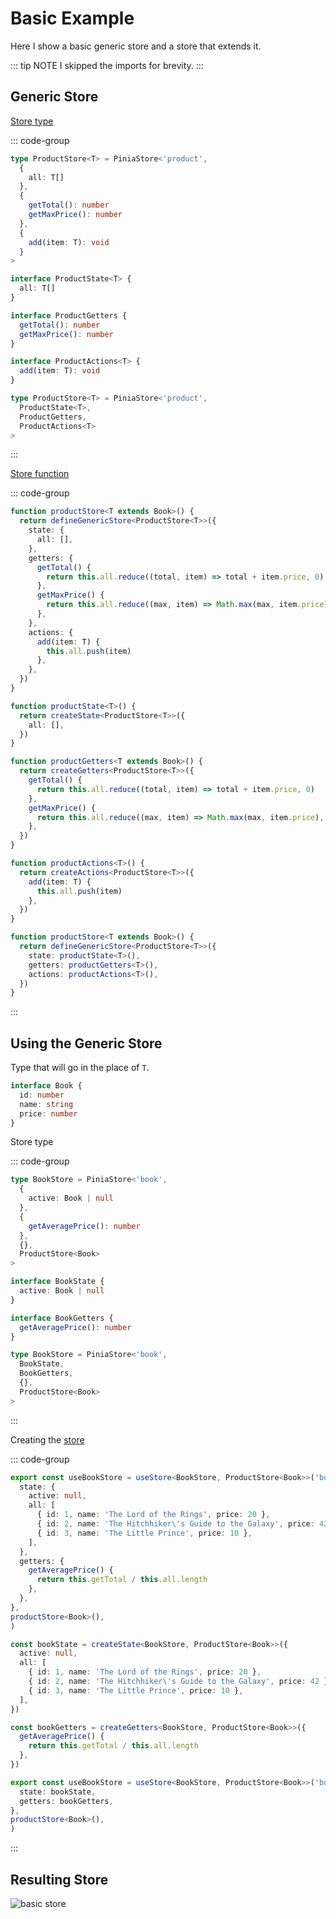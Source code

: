 # Basic Example

Here I show a basic generic store and a store that extends it.

::: tip NOTE
I skipped the imports for brevity.
:::

## Generic Store

[Store type](/guide/generic-stores#simple-generic-store)

::: code-group

```ts [inline]
type ProductStore<T> = PiniaStore<'product',
  {
    all: T[]
  },
  {
    getTotal(): number
    getMaxPrice(): number
  },
  {
    add(item: T): void
  }
>
```

```ts [split]
interface ProductState<T> {
  all: T[]
}

interface ProductGetters {
  getTotal(): number
  getMaxPrice(): number
}

interface ProductActions<T> {
  add(item: T): void
}

type ProductStore<T> = PiniaStore<'product',
  ProductState<T>,
  ProductGetters,
  ProductActions<T>
>
```

:::

[Store function](/guide/generic-stores#definegenericstore-function)

::: code-group

```ts [inline]
function productStore<T extends Book>() {
  return defineGenericStore<ProductStore<T>>({
    state: {
      all: [],
    },
    getters: {
      getTotal() {
        return this.all.reduce((total, item) => total + item.price, 0)
      },
      getMaxPrice() {
        return this.all.reduce((max, item) => Math.max(max, item.price), 0)
      },
    },
    actions: {
      add(item: T) {
        this.all.push(item)
      },
    },
  })
}
```

```ts [split]
function productState<T>() {
  return createState<ProductStore<T>>({
    all: [],
  })
}

function productGetters<T extends Book>() {
  return createGetters<ProductStore<T>>({
    getTotal() {
      return this.all.reduce((total, item) => total + item.price, 0)
    },
    getMaxPrice() {
      return this.all.reduce((max, item) => Math.max(max, item.price), 0)
    },
  })
}

function productActions<T>() {
  return createActions<ProductStore<T>>({
    add(item: T) {
      this.all.push(item)
    },
  })
}

function productStore<T extends Book>() {
  return defineGenericStore<ProductStore<T>>({
    state: productState<T>(),
    getters: productGetters<T>(),
    actions: productActions<T>(),
  })
}
```

:::

## Using the Generic Store

Type that will go in the place of `T`.

```ts
interface Book {
  id: number
  name: string
  price: number
}
```

Store type

::: code-group

```ts [inline]
type BookStore = PiniaStore<'book',
  {
    active: Book | null
  },
  {
    getAveragePrice(): number
  },
  {},
  ProductStore<Book>
>
```

```ts [split]
interface BookState {
  active: Book | null
}

interface BookGetters {
  getAveragePrice(): number
}

type BookStore = PiniaStore<'book',
  BookState,
  BookGetters,
  {},
  ProductStore<Book>
>
```

:::

Creating the [store](/guide/generic-stores.html#usestore-function)

::: code-group

```ts [inline]
export const useBookStore = useStore<BookStore, ProductStore<Book>>('book', {
  state: {
    active: null,
    all: [
      { id: 1, name: 'The Lord of the Rings', price: 20 },
      { id: 2, name: 'The Hitchhiker\'s Guide to the Galaxy', price: 42 },
      { id: 3, name: 'The Little Prince', price: 10 },
    ],
  },
  getters: {
    getAveragePrice() {
      return this.getTotal / this.all.length
    },
  },
},
productStore<Book>(),
)
```

```ts [split]
const bookState = createState<BookStore, ProductStore<Book>>({
  active: null,
  all: [
    { id: 1, name: 'The Lord of the Rings', price: 20 },
    { id: 2, name: 'The Hitchhiker\'s Guide to the Galaxy', price: 42 },
    { id: 3, name: 'The Little Prince', price: 10 },
  ],
})

const bookGetters = createGetters<BookStore, ProductStore<Book>>({
  getAveragePrice() {
    return this.getTotal / this.all.length
  },
})

export const useBookStore = useStore<BookStore, ProductStore<Book>>('book', {
  state: bookState,
  getters: bookGetters,
},
productStore<Book>(),
)
```

:::

## Resulting Store

![basic store](/basic-store.png)
